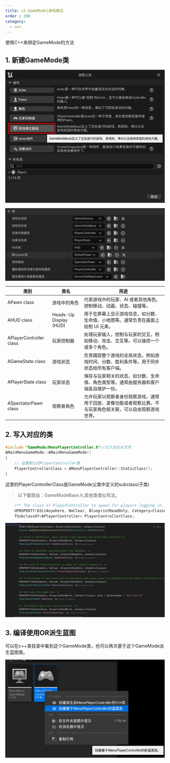 ```yaml
---
title: c2.GameMode|游戏模式
order : 200
category:
  - u++
---
```


<chatmessage avatar="../../assets/emoji/hh.png" :avatarWidth="40">
使用C++来绑定GameMode的方法
</chatmessage>

## 1. 新建GameMode类

![](..%2Fassets%2FGameMode.jpg)

![](..%2Fassets%2Fgamemodeinclue.jpg)


| 类别                      | 类名                     | 用途                                                     |
|-------------------------|------------------------|--------------------------------------------------------|
| APawn class             | 游戏中的角色                 | 代表游戏中的玩家、AI 或者其他角色。控制移动、动画、状态、碰撞等。                     |
| AHUD class              | Heads-Up Display (HUD) | 用于在屏幕上显示游戏信息，如分数、生命值、小地图等。通常负责在画面上绘制 UI 元素。            |
| APlayerController class | 玩家控制器                  | 处理玩家输入，控制与玩家的交互，例如移动、攻击、交互等。可以操控一个或多个角色。               |
| AGameState class        | 游戏状态                   | 负责跟踪整个游戏的全局状态，例如游戏时间、分数、胜利条件等。用于同步状态给所有客户端。            |
| APlayerState class      | 玩家状态                   | 保存与玩家相关的状态，如分数、生命值、角色类型等。通常由服务器和客户端各自维护一份。             |
| ASpectatorPawn class    | 观察者角色                  | 允许玩家以观察者身份观察游戏，通常用于回放、录像功能或者观察比赛。不与玩家角色相关联，可以自由观察游戏世界。 |

## 2. 写入对应的类

```cpp
#include "GameMode/MenuPlayerController.h"//引入对应头文件
AMainMenuGameMode::AMainMenuGameMode()
{
    // 设置默认的PlayerController类
    PlayerControllerClass = AMenuPlayerController::StaticClass();    
}
```
<chatmessage avatar="../../assets/emoji/dsyj.png" :avatarWidth="40">
这里的PlayerControllerClass是GameMode父类中定义的subclass(子类)
</chatmessage>

>以下截取自：GameModeBase.h,其他类类似写法。

```cpp
	/** The class of PlayerController to spawn for players logging in. */
	UPROPERTY(EditAnywhere, NoClear, BlueprintReadOnly, Category=Classes)
	TSubclassOf<APlayerController> PlayerControllerClass;
```

![](..%2Fassets%2Fgamemodesuper.jpg)

## 3. 编译使用OR派生蓝图
<chatmessage avatar="../../assets/emoji/blzt.png" :avatarWidth="40">
可以在c++类目录中看到这个GameMode类，也可以再次基于这个GameMode派生蓝图类。
</chatmessage>

![](..%2Fassets%2Fgamemodecpp2bp.png)